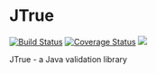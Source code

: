 # JTrue

[![Build Status](https://travis-ci.com/ivanjermakov/jtrue.svg?branch=master)](https://travis-ci.com/ivanjermakov/jtrue)
[![Coverage Status](https://coveralls.io/repos/github/ivanjermakov/jtrue/badge.svg?branch=master)](https://coveralls.io/github/ivanjermakov/jtrue?branch=master)
[![](https://jitpack.io/v/ivanjermakov/jtrue.svg)](https://jitpack.io/#ivanjermakov/jtrue)

JTrue - a Java validation library
